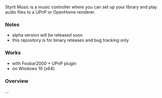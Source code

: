 Styrit Music is a music controller where you can set up your library and play audio files to a UPnP or OpenHome renderer.

### Notes
 - alpha version will be released soon
 - this repository is for binary releases and bug tracking only

### Works 
 - with Foobar2000 + UPnP plugin
 - on Windows 10 (x64)


### Overview

...
